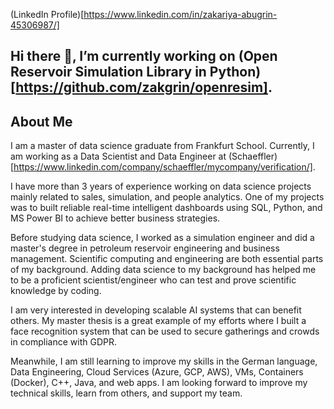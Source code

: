 (LinkedIn Profile)[https://www.linkedin.com/in/zakariya-abugrin-45306987/]

## Hi there 👋, I’m currently working on (Open Reservoir Simulation Library in Python)[https://github.com/zakgrin/openresim].

## About Me

I am a master of data science graduate from Frankfurt School. Currently, I am working as a Data Scientist and Data Engineer at (Schaeffler)[https://www.linkedin.com/company/schaeffler/mycompany/verification/].

I have more than 3 years of experience working on data science projects mainly related to sales, simulation, and people analytics. One of my projects was to built reliable real-time intelligent dashboards using SQL, Python, and MS Power BI to achieve better business strategies.

Before studying data science, I worked as a simulation engineer and did a master's degree in petroleum reservoir engineering and business management. Scientific computing and engineering are both essential parts of my background. Adding data science to my background has helped me to be a proficient scientist/engineer who can test and prove scientific knowledge by coding. 

I am very interested in developing scalable AI systems that can benefit others. My master thesis is a great example of my efforts where I built a face recognition system that can be used to secure gatherings and crowds in compliance with GDPR. 

Meanwhile, I am still learning to improve my skills in the German language, Data Engineering, Cloud Services (Azure, GCP, AWS), VMs, Containers (Docker), C++, Java, and web apps. I am looking forward to improve my technical skills, learn from others, and support my team.

<!--
**zakgrin/zakgrin** is a ✨ _special_ ✨ repository because its `README.md` (this file) appears on your GitHub profile.

Here are some ideas to get you started:

- 🔭 I’m currently working on ...
- 🌱 I’m currently learning ...
- 👯 I’m looking to collaborate on ...
- 🤔 I’m looking for help with ...
- 💬 Ask me about ...
- 📫 How to reach me: ...
- 😄 Pronouns: ...
- ⚡ Fun fact: ...
-->
